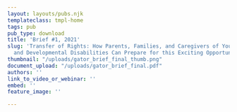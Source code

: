 ```yaml
---
layout: layouts/pubs.njk
templateclass: tmpl-home
tags: pub
pub_type: download
title: 'Brief #1, 2021'
slug: 'Transfer of Rights: How Parents, Families, and Caregivers of Youth with Intellectual
  and Developmental Disabilities Can Prepare for this Exciting Opportunity'
thumbnail: "/uploads/gator_brief_final_thumb.png"
document_upload: "/uploads/gator_brief_final.pdf"
authors: ''
link_to_video_or_webinar: ''
embed: ''
feature_image: ''

---
```

